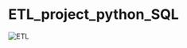 # ETL_project_python_SQL
![ETL](https://github.com/Meetshah05-lab/ETL_project_python_SQL/assets/154343141/a7ae94a7-953f-4422-b90d-a3cf0a68f6d9)
